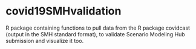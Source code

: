 # covid19SMHvalidation

R package containing functions to pull data from the R package covidcast 
(output in the SMH standard format), to validate Scenario Modeling Hub 
submission and visualize it too.
